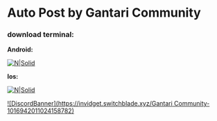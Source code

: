 # Auto Post by Gantari Community

### download terminal:

**Android:**

[![N|Solid](https://tse1.mm.bing.net/th?id=OIP.Ro739XbObP73gjGTg0mrCwHaCM&pid=Api&P=0&h=40)](https://termux.en.uptodown.com/android)

**Ios:**

[![N|Solid](https://tse1.mm.bing.net/th?id=OIP.qMoLfr63xwD4eSKlZsGHugAAAA&pid=Api&P=0&h=70)](https://apps.apple.com/us/app/ish-shell/id1436902243?platform=iphone)

[![DiscordBanner](https://invidget.switchblade.xyz/Gantari Community-1016942011024158782)](https://discord.gg/techpoint-1016942011024158782)
